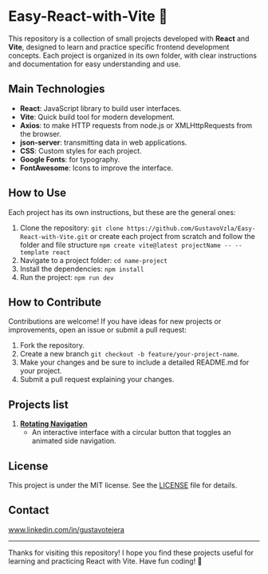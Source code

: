 # Easy-React-with-Vite 🚀

This repository is a collection of small projects developed with **React** and **Vite**, designed to learn and practice specific frontend development concepts. Each project is organized in its own folder, with clear instructions and documentation for easy understanding and use.

## Main Technologies

- **React**: JavaScript library to build user interfaces.
- **Vite**: Quick build tool for modern development.
- **Axios**: to make HTTP requests from node.js or XMLHttpRequests from the browser.
- **json-server**:  transmitting data in web applications.
- **CSS**: Custom styles for each project.
- **Google Fonts**: for typography.
- **FontAwesome**: Icons to improve the interface.

## How to Use

Each project has its own instructions, but these are the general ones:
1. Clone the repository: `git clone https://github.com/GustavoVzla/Easy-React-with-Vite.git`
   or create each project from scratch and follow the folder and file structure `npm create vite@latest projectName -- --template react`
3. Navigate to a project folder: `cd name-project`
4. Install the dependencies: `npm install`
5. Run the project: `npm run dev`

## How to Contribute

Contributions are welcome! If you have ideas for new projects or improvements, open an issue or submit a pull request:
1. Fork the repository.
2. Create a new branch `git checkout -b feature/your-project-name`.
3. Make your changes and be sure to include a detailed README.md for your project.
4. Submit a pull request explaining your changes.


## Projects list

1. **[Rotating Navigation](#)**
   - An interactive interface with a circular button that toggles an animated side navigation.
  
## License

This project is under the MIT license. See the [LICENSE](LICENSE) file for details.

## Contact

www.linkedin.com/in/gustavotejera

---
Thanks for visiting this repository! I hope you find these projects useful for learning and practicing React with Vite. Have fun coding! 🚀
